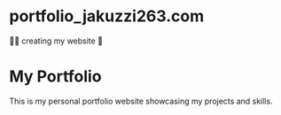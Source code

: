 # portfolio_jakuzzi263.com
🏴‍☠️ creating my website 🫧

# My Portfolio

This is my personal portfolio website showcasing my projects and skills.



